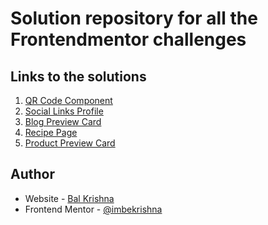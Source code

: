 # Solution repository for all the Frontendmentor challenges

## Links to the solutions

1.  [QR Code Component](https://imbekrishna.github.io/fementor/01-qr-code-component)
2.  [Social Links Profile](https://imbekrishna.github.io/fementor/02-social-links-profile)
3.  [Blog Preview Card](https://imbekrishna.github.io/fementor/03-blog-preview-card)
4.  [Recipe Page](https://imbekrishna.github.io/fementor/04-recipe-page)
5.  [Product Preview Card](https://imbekrishna.github.io/fementor/05-product-preview-card)

## Author

- Website - [Bal Krishna](https://imbekrishna.github.io)
- Frontend Mentor - [@imbekrishna](https://www.frontendmentor.io/profile/imbekrishna)

